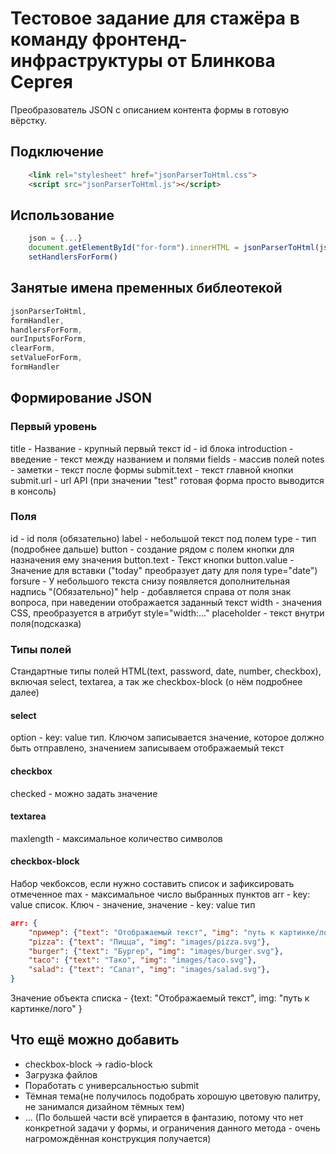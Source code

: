 # Тестовое задание для стажёра в команду фронтенд-инфраструктуры от Блинкова Сергея
Преобразователь JSON с описанием контента формы в готовую вёрстку.

## Подключение
```html
    <link rel="stylesheet" href="jsonParserToHtml.css">
    <script src="jsonParserToHtml.js"></script>
```

## Использование
```js script
    json = {...}
    document.getElementById("for-form").innerHTML = jsonParserToHtml(json) //jsonParserToHtml(json, theme="")
    setHandlersForForm()
```
## Занятые имена пременных библеотекой
```js script
jsonParserToHtml,
formHandler,
handlersForForm,
ourInputsForForm,
clearForm,
setValueForForm,
formHandler
```

## Формирование JSON
### Первый уровень
title - Название - крупный первый текст
id - id блока
introduction - введение - текст между названием и полями
fields - массив полей
notes - заметки - текст после формы
submit.text - текст главной кнопки
submit.url - url API (при значении "test" готовая форма просто выводится в консоль)

### Поля
id - id поля (обязательно)
label - небольшой текст под полем
type - тип (подробнее дальше)
button - создание рядом с полем кнопки для назначения ему значения
button.text - Текст кнопки
button.value - Значение для вставки ("today" преобразует дату для поля type="date")
forsure - У небольшого текста снизу появляется дополнительная надпись "(Обязательно)"
help - добавляется справа от поля знак вопроса, при наведении отображается заданный текст
width - значения CSS, преобразуется в атрибут style="width:..."
placeholder - текст внутри поля(подсказка)

### Типы полей
Стандартные типы полей HTML(text, password, date, number, checkbox), включая select, textarea, а так же checkbox-block (о нём подробнее далее)

#### select
option - key: value тип. Ключом записывается значение, которое должно быть отправлено, значением записываем отображаемый текст

#### checkbox
checked - можно задать значение

#### textarea
maxlength - максимальное количество символов

#### checkbox-block
Набор чекбоксов, если нужно составить список и зафиксировать отмеченное 
max - максимальное число выбранных пунктов
arr - key: value список. Ключ - значение, значение - key: value тип
```json
arr: {
    "пример": {"text": "Отображаемый текст", "img": "путь к картинке/лого" },
    "pizza": {"text": "Пицца", "img": "images/pizza.svg"},
    "burger": {"text": "Бургер", "img": "images/burger.svg"},
    "taco": {"text": "Тако", "img": "images/taco.svg"},
    "salad": {"text": "Салат", "img": "images/salad.svg"},  
}
```
Значение объекта списка - {text: "Отображаемый текст", img: "путь к картинке/лого" }

## Что ещё можно добавить
* checkbox-block -> radio-block
* Загрузка файлов
* Поработать с универсальностью submit
* Тёмная тема(не получилось подобрать хорошую цветовую палитру, не занимался дизайном тёмных тем)
* ...
(По большей части всё упирается в фантазию, потому что нет конкретной задачи у формы, и ограничения данного метода - очень нагромождённая конструкция получается)
